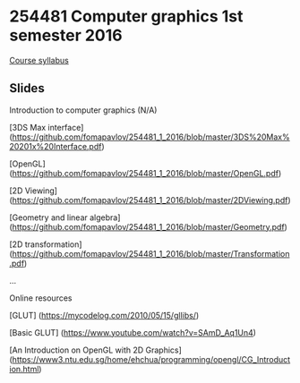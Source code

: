 # 254481 Computer graphics 1st semester 2016 

[Course syllabus](https://github.com/fomapavlov/254481_1_2016/blob/master/syllabus_59_1_254481.pdf)

## Slides
Introduction to computer graphics (N/A)

[3DS Max interface] (https://github.com/fomapavlov/254481_1_2016/blob/master/3DS%20Max%20201x%20Interface.pdf)

[OpenGL] (https://github.com/fomapavlov/254481_1_2016/blob/master/OpenGL.pdf)

[2D Viewing] (https://github.com/fomapavlov/254481_1_2016/blob/master/2DViewing.pdf)

[Geometry and linear algebra] (https://github.com/fomapavlov/254481_1_2016/blob/master/Geometry.pdf)

[2D transformation] (https://github.com/fomapavlov/254481_1_2016/blob/master/Transformation.pdf)

...

Online resources

[GLUT] (https://mycodelog.com/2010/05/15/gllibs/)

[Basic GLUT] (https://www.youtube.com/watch?v=SAmD_Aq1Un4)

[An Introduction on OpenGL with 2D Graphics] (https://www3.ntu.edu.sg/home/ehchua/programming/opengl/CG_Introduction.html)
